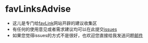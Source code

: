 # favLinksAdvise
- 这儿是专门给[favLink](//:favlink.me)网站开辟的建议收集区
- 有任何的使用意见或者需求建议均可以在此提交[issues](https://github.com/zhangjh/favLinksAdvise/issues)
- 如果您觉得issues的方式不是很好，也欢迎您直接给我发送问题[邮件](mailto:njhxzhangjh@gmail.com)

